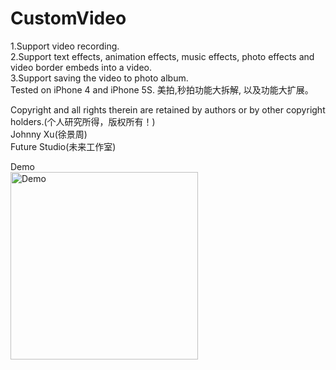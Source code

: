 # CustomVideo
1.Support video recording.  
2.Support text effects, animation effects, music effects, photo effects and video border embeds into a video.  
3.Support saving the video to photo album.  
Tested on iPhone 4 and iPhone 5S. 美拍,秒拍功能大拆解, 以及功能大扩展。

Copyright and all rights therein are retained by authors or by other copyright holders.(个人研究所得，版权所有！)  
Johnny Xu(徐景周)  
Future Studio(未来工作室)

Demo  
<img src="https://github.com/xujingzhou/CustomVideo/blob/master/Resources/Demo/Demo.gif" width = "300" height = "300" alt="Demo" align=center />
